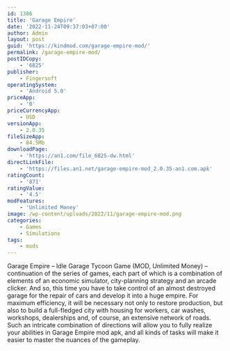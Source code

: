 ```yaml
---
id: 1386
title: 'Garage Empire'
date: '2022-11-24T09:37:03+07:00'
author: Admin
layout: post
guid: 'https://kindmod.com/garage-empire-mod/'
permalink: /garage-empire-mod/
postIDCopy:
    - '6825'
publisher:
    - Fingersoft
operatingSystem:
    - 'Android 5.0'
priceApp:
    - '0'
priceCurrencyApp:
    - USD
versionApp:
    - 2.0.35
fileSizeApp:
    - 84.5Mb
downloadPage:
    - 'https://an1.com/file_6825-dw.html'
directLinkFile:
    - 'https://files.an1.net/garage-empire-mod_2.0.35-an1.com.apk'
ratingCount:
    - '871'
ratingValue:
    - '4.5'
modFeatures:
    - 'Unlimited Money'
image: /wp-content/uploads/2022/11/garage-empire-mod.png
categories:
    - Games
    - Simulations
tags:
    - mods
---
```


Garage Empire – Idle Garage Tycoon Game (MOD, Unlimited Money) – continuation of the series of games, each part of which is a combination of elements of an economic simulator, city-planning strategy and an arcade clicker. And so, this time you have to take control of an almost destroyed garage for the repair of cars and develop it into a huge empire. For maximum efficiency, it will be necessary not only to restore production, but also to build a full-fledged city with housing for workers, car washes, workshops, dealerships and, of course, an extensive network of roads. Such an intricate combination of directions will allow you to fully realize your abilities in Garage Empire mod apk, and all kinds of tasks will make it easier to master the nuances of the gameplay.
